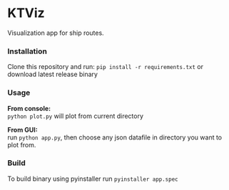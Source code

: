 # KTViz
Visualization app for ship routes.
### Installation<br>
Clone this repository and run:
```pip install -r requirements.txt```
or download latest release binary
### Usage<br>
<b>From console:</b><br>
```python plot.py``` will plot from current directory

<b>From GUI:</b><br>
run ```python app.py```, then choose any json datafile in directory you want to plot from.

### Build
To build binary using pyinstaller run ```pyinstaller app.spec```